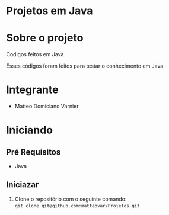 # Projetos em Java

# Sobre o projeto

Codigos feitos em Java

Esses códigos foram feitos para testar o conhecimento em Java

# Integrante

- Matteo Domiciano Varnier

# Iniciando

## Pré Requisitos

- Java

## Iniciazar

1. Clone o repositório com o seguinte comando:\
`git clone git@github.com:matteovar/Projetos.git`

